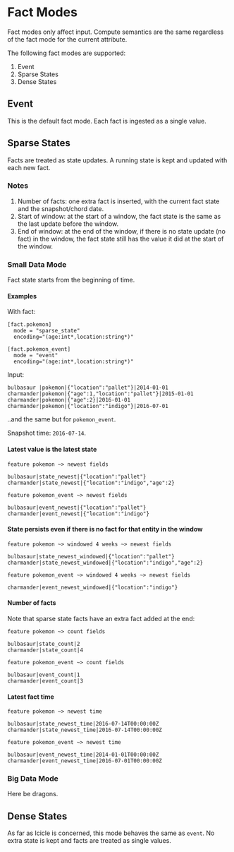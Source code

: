 Fact Modes
==========

Fact modes only affect input. Compute semantics are the same regardless of the fact mode for the current attribute.

The following fact modes are supported:

1. Event
2. Sparse States
3. Dense States

Event
-----

This is the default fact mode. Each fact is ingested as a single value.

Sparse States
-------------

Facts are treated as state updates. A running state is kept and updated with each new fact.

### Notes

1. Number of facts: one extra fact is inserted, with the current fact state and the snapshot/chord date.
2. Start of window: at the start of a window, the fact state is the same as the last update before the window.
3. End of window: at the end of the window, if there is no state update (no fact) in the window, the fact state still has the value it did at the start of the window.

### Small Data Mode

Fact state starts from the beginning of time.

#### Examples

With fact:

```
[fact.pokemon]
  mode = "sparse_state"
  encoding="(age:int*,location:string*)"

[fact.pokemon_event]
  mode = "event"
  encoding="(age:int*,location:string*)"

```

Input:

```
bulbasaur |pokemon|{"location":"pallet"}|2014-01-01
charmander|pokemon|{"age":1,"location":"pallet"}|2015-01-01
charmander|pokemon|{"age":2}|2016-01-01
charmander|pokemon|{"location":"indigo"}|2016-07-01
```

..and the same but for `pokemon_event`.

Snapshot time: `2016-07-14`.

#### Latest value is the latest state

```
feature pokemon ~> newest fields

bulbasaur|state_newest|{"location":"pallet"}
charmander|state_newest|{"location":"indigo","age":2}

feature pokemon_event ~> newest fields

bulbasaur|event_newest|{"location":"pallet"}
charmander|event_newest|{"location":"indigo"}
```

#### State persists even if there is no fact for that entity in the window

```
feature pokemon ~> windowed 4 weeks ~> newest fields

bulbasaur|state_newest_windowed|{"location":"pallet"}
charmander|state_newest_windowed|{"location":"indigo","age":2}

feature pokemon_event ~> windowed 4 weeks ~> newest fields

charmander|event_newest_windowed|{"location":"indigo"}
```

#### Number of facts

Note that sparse state facts have an extra fact added at the end:

```
feature pokemon ~> count fields

bulbasaur|state_count|2
charmander|state_count|4

feature pokemon_event ~> count fields

bulbasaur|event_count|1
charmander|event_count|3
```

#### Latest fact time

```
feature pokemon ~> newest time

bulbasaur|state_newest_time|2016-07-14T00:00:00Z
charmander|state_newest_time|2016-07-14T00:00:00Z

feature pokemon_event ~> newest time

bulbasaur|event_newest_time|2014-01-01T00:00:00Z
charmander|event_newest_time|2016-07-01T00:00:00Z
```

### Big Data Mode

Here be dragons.

Dense States
------------

As far as Icicle is concerned, this mode behaves the same as `event`. No extra state is kept and facts are treated as single values.
